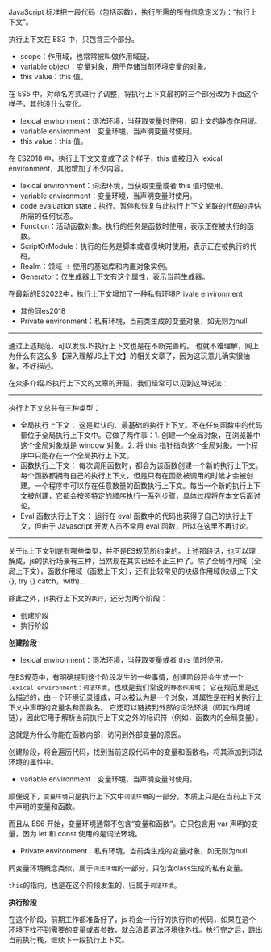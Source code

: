 JavaScript 标准把一段代码（包括函数），执行所需的所有信息定义为：“执行上下文”。

执行上下文在 ES3 中，只包含三个部分。
- scope：作用域，也常常被叫做作用域链。
- variable object：变量对象，用于存储当前环境变量的对象。
- this value：this 值。
	
在 ES5 中，对命名方式进行了调整，将执行上下文最初的三个部分改为下面这个样子，其他没什么变化。
 - lexical environment：词法环境，当获取变量时使用，即上文的静态作用域。
 - variable environment：变量环境，当声明变量时使用。
 - this value：this 值。
 	
在 ES2018 中，执行上下文又变成了这个样子，this 值被归入 lexical environment，其他增加了不少内容。
 - lexical environment：词法环境，当获取变量或者 this 值时使用。
 - variable environment：变量环境，当声明变量时使用。
 - code evaluation state：执行、暂停和恢复与此执行上下文关联的代码的评估所需的任何状态。
 - Function：活动函数对象。执行的任务是函数时使用，表示正在被执行的函数。
 - ScriptOrModule：执行的任务是脚本或者模块时使用，表示正在被执行的代码。
 - Realm：领域 -> 使用的基础库和内置对象实例。
 - Generator：仅生成器上下文有这个属性，表示当前生成器。

在最新的ES2022中，执行上下文增加了一种私有环境Private environment
 - 其他同es2018
 - Private environment：私有环境，当前类生成的变量对象，如无则为null

---

通过上述规范，可以发现JS执行上下文也是在不断完善的。
也就不难理解，网上为什么有这么多【深入理解JS上下文】的相关文章了，因为这玩意儿确实很抽象，不好描述。

在众多介绍JS执行上下文的文章的开篇，我们经常可以见到这种说法：

---
执行上下文总共有三种类型：

- 全局执行上下文： 这是默认的、最基础的执行上下文。不在任何函数中的代码都位于全局执行上下文中。它做了两件事：1. 创建一个全局对象，在浏览器中这个全局对象就是 window 对象。2. 将 this 指针指向这个全局对象。一个程序中只能存在一个全局执行上下文。
- 函数执行上下文： 每次调用函数时，都会为该函数创建一个新的执行上下文。每个函数都拥有自己的执行上下文，但是只有在函数被调用的时候才会被创建。一个程序中可以存在任意数量的函数执行上下文。每当一个新的执行上下文被创建，它都会按照特定的顺序执行一系列步骤，具体过程将在本文后面讨论。
- Eval 函数执行上下文： 运行在 eval 函数中的代码也获得了自己的执行上下文，但由于 Javascript 开发人员不常用 eval 函数，所以在这里不再讨论。
---

关于js上下文到底有哪些类型，并不是ES规范所约束的。上述那段话，也可以理解成，js的执行场景有三种，当然现在其实已经不止三种了。除了全局作用域（全局上下文），函数作用域（函数上下文），还有比较常见的块级作用域(块级上下文{}, try {} catch，with)...

除此之外，js执行上下文的`执行`，还分为两个阶段：

- 创建阶段
- 执行阶段

**创建阶段**

 - lexical environment：词法环境，当获取变量或者 this 值时使用。

在ES规范中，有明确提到这个阶段发生的一些事情，创建阶段将会生成一个`lexical environment：词法环境`，也就是我们常说的`静态作用域`；
它在规范里是这么描述的，由一个环境记录组成，可以被认为是一个对象，其属性是在相关执行上下文中声明的变量名和函数名。
它还可以链接到外部的词法环境（即其作用域链），因此它用于解析当前执行上下文之外的标识符（例如，函数内的全局变量）。

这就是为什么你能在函数内部，访问到外部变量的原因。

创建阶段，将会遍历代码，找到当前这段代码中的变量和函数名，将其添加到词法环境的属性中。

 - variable environment：变量环境，当声明变量时使用。

顺便说下，`变量环境`只是执行上下文中`词法环境`的一部分，本质上只是在当前上下文中声明的变量和函数。

而且从 ES6 开始，变量环境通常不包含“变量和函数”。它只包含用 var 声明的变量，因为 let 和 const 使用的是词法环境。


 - Private environment：私有环境，当前类生成的变量对象，如无则为null

同变量环境概念类似，属于`词法环境`的一部分，只包含class生成的私有变量。

`this`的指向，也是在这个阶段发生的，归属于`词法环境`。

**执行阶段**

在这个阶段，前期工作都准备好了，js 将会一行行的执行你的代码，如果在这个环境下找不到需要的变量或者参数，就会沿着词法环境往外找。执行完之后，跳出当前执行栈，继续下一段执行上下文。
